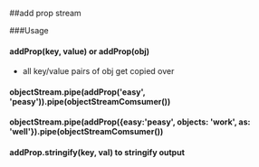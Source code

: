 ##add prop stream

###Usage

#### addProp(key, value) or addProp(obj)
  - all key/value pairs of obj get copied over
#### objectStream.pipe(addProp('easy', 'peasy')).pipe(objectStreamComsumer())
#### objectStream.pipe(addProp({easy:'peasy', objects: 'work', as: 'well'}).pipe(objectStreamComsumer())

#### addProp.stringify(key, val) to stringify output

